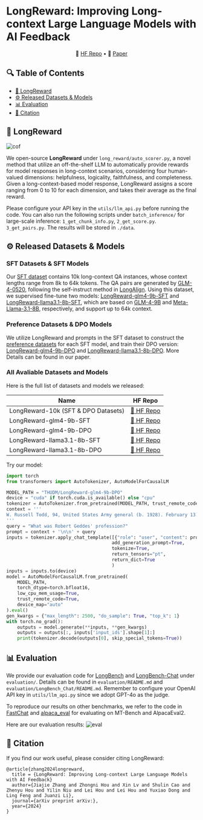 # LongReward: Improving Long-context Large Language Models with AI Feedback

<p align="center">
    🤗 <a href="https://huggingface.co/datasets/THUDM/LongReward-10k" target="_blank">HF Repo</a> • 📃 <a href="https://arxiv.org/abs/" target="_blank">Paper</a>
</p>

## 🔍 Table of Contents
- [🤖️ LongReward](#longreward)
- [⚙️ Released Datasets & Models](#model)
- [📊 Evaluation](#evaluation)
- [📝 Citation](#citation)

<a name="longreward"></a>
## 🤖️ LongReward
![cof](https://github.com/user-attachments/assets/a9b06ba1-23ca-44b4-be98-dc2b59b5b84c)

We open-source **LongReward** under `long_reward/auto_scorer.py`, a novel method that utilize an off-the-shelf LLM to automatically provide rewards for model responses in long-context scenarios, considering four human-valued dimensions: helpfulness, logicality, faithfulness, and completeness. Given a long-context-based model response, LongReward assigns a score ranging from 0 to 10 for each dimension, and takes their average as the final reward.

Please configure your API key in the `utils/llm_api.py` before running the code. You can also run the following scripts under `batch_inference/` for large-scale inference: `1_get_chunk_info.py`, `2_get_score.py`. `3_get_pairs.py`. The results will be stored in `./data`.

<a name="model"></a>
## ⚙️ Released Datasets & Models

### SFT Datasets & SFT Models
Our [SFT dataset](https://huggingface.co/datasets/THUDM/LongReward-10k) contains 10k long-context QA instances, whose context lengths range from 8k to 64k tokens. The QA pairs are generated by [GLM-4-0520](https://bigmodel.cn/dev/api/normal-model/glm-4), following the self-instruct method in [LongAlign](https://github.com/THUDM/LongAlign). 
 Using this dataset, we supervised fine-tune two models: [LongReward-glm4-9b-SFT](https://huggingface.co/NeoZ123/LongReward-glm4-9b-SFT) and [LongReward-llama3.1-8b-SFT](https://huggingface.co/NeoZ123/LongReward-llama3.1-8b-SFT), which are based on [GLM-4-9B](https://huggingface.co/THUDM/glm-4-9b) and [Meta-Llama-3.1-8B](https://huggingface.co/meta-llama/Meta-Llama-3.1-8B), respectively, and support up to 64k context. 

### Preference Datasets & DPO Models
We utilize LongReward and prompts in the SFT dataset to construct the [preference datasets](https://huggingface.co/datasets/THUDM/LongReward-10k) for each SFT model, and train their DPO version: [LongReward-glm4-9b-DPO](https://huggingface.co/THUDM/LongReward-glm4-9b-DPO) and [LongReward-llama3.1-8b-DPO](https://huggingface.co/THUDM/LongReward-llama3.1-8b-DPO). More Details can be found in our paper.

### All Avaliable Datasets and Models
Here is the full list of datasets and models we released:

| Name | HF Repo |
|---|---|
| LongReward-10k (SFT & DPO Datasets)  | [🤗 HF Repo](https://huggingface.co/datasets/THUDM/LongReward-10k) |
| LongReward-glm4-9b-SFT | [🤗 HF Repo](https://huggingface.co/NeoZ123/LongReward-glm4-9b-SFT) |
| LongReward-glm4-9b-DPO | [🤗 HF Repo](https://huggingface.co/THUDM/LongReward-glm4-9b-DPO) |
| LongReward-llama3.1-8b-SFT | [🤗 HF Repo](https://huggingface.co/NeoZ123/LongReward-llama3.1-8b-SFT) |
| LongReward-llama3.1-8b-DPO | [🤗 HF Repo](https://huggingface.co/THUDM/LongReward-llama3.1-8b-DPO) |

Try our model:
```python
import torch
from transformers import AutoTokenizer, AutoModelForCausalLM

MODEL_PATH = "THUDM/LongReward-glm4-9b-DPO"
device = "cuda" if torch.cuda.is_available() else "cpu"
tokenizer = AutoTokenizer.from_pretrained(MODEL_PATH, trust_remote_code=True)
context = '''
W. Russell Todd, 94, United States Army general (b. 1928). February 13. Tim Aymar, 59, heavy metal singer (Pharaoh) (b. 1963). Marshall \"Eddie\" Conway, 76, Black Panther Party leader (b. 1946). Roger Bonk, 78, football player (North Dakota Fighting Sioux, Winnipeg Blue Bombers) (b. 1944). Conrad Dobler, 72, football player (St. Louis Cardinals, New Orleans Saints, Buffalo Bills) (b. 1950). Brian DuBois, 55, baseball player (Detroit Tigers) (b. 1967). Robert Geddes, 99, architect, dean of the Princeton University School of Architecture (1965–1982) (b. 1923). Tom Luddy, 79, film producer (Barfly, The Secret Garden), co-founder of the Telluride Film Festival (b. 1943). David Singmaster, 84, mathematician (b. 1938).
'''
query = "What was Robert Geddes' profession?"
prompt = context + '\n\n' + query
inputs = tokenizer.apply_chat_template([{"role": "user", "content": prompt}],
                                       add_generation_prompt=True,
                                       tokenize=True,
                                       return_tensors="pt",
                                       return_dict=True
                                       )
inputs = inputs.to(device)
model = AutoModelForCausalLM.from_pretrained(
    MODEL_PATH,
    torch_dtype=torch.bfloat16,
    low_cpu_mem_usage=True,
    trust_remote_code=True,
    device_map="auto"
).eval()
gen_kwargs = {"max_length": 2500, "do_sample": True, "top_k": 1}
with torch.no_grad():
    outputs = model.generate(**inputs, **gen_kwargs)
    outputs = outputs[:, inputs['input_ids'].shape[1]:]
    print(tokenizer.decode(outputs[0], skip_special_tokens=True))
```

<a name="evaluation"></a>
## 📊 Evaluation

We provide our evaluation code for [LongBench](https://github.com/THUDM/LongBench) and [LongBench-Chat](https://github.com/THUDM/LongAlign) under `evaluation/`. Details can be found in `evaluation/README.md` and `evaluation/LongBench_Chat/README.md`. Remember to configure your OpenAI API key in `utils/llm_api.py` since we adopt GPT-4o as the judge.

To reproduce our results on other benchmarks, we refer to the code in [FastChat](https://github.com/lm-sys/FastChat) and [alpaca_eval](https://github.com/tatsu-lab/alpaca_eval) for evaluating on MT-Bench and AlpacaEval2.

Here are our evaluation results:
![eval](https://github.com/user-attachments/assets/c8fc4503-42a1-4081-95b7-7d560f2ec366)


<a name="citation"></a>
## 📝 Citation

If you find our work useful, please consider citing LongReward:

```
@article{zhang2024longreward,
  title = {LongReward: Improving Long-context Large Language Models
with AI Feedback} 
  author={Jiajie Zhang and Zhongni Hou and Xin Lv and Shulin Cao and Zhenyu Hou and Yilin Niu and Lei Hou and Lei Hou and Yuxiao Dong and Ling Feng and Juanzi Li},
  journal={arXiv preprint arXiv:},
  year={2024}
}
```
